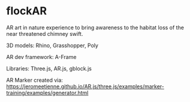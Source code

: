 # flockAR
AR art in nature experience to bring awareness to the habitat loss of the near threatened chimney swift.

3D models: Rhino, Grasshopper, Poly

AR dev framework: A-Frame

Libraries: Three.js, AR.js, gblock.js

AR Marker created via: https://jeromeetienne.github.io/AR.js/three.js/examples/marker-training/examples/generator.html
